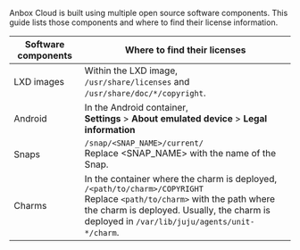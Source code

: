 Anbox Cloud is built using multiple open source software components. This guide lists those components and where to find their license information.

| Software components | Where to find their licenses |
|--|--|
| LXD images | Within the LXD image, <br/>`/usr/share/licenses` and `/usr/share/doc/*/copyright`. |
| Android | In the Android container, <br/> **Settings** > **About emulated device** > **Legal information** |
| Snaps | `/snap/<SNAP_NAME>/current/` </br>Replace <SNAP_NAME> with the name of the Snap.|
| Charms | In the container where the charm is deployed, `/<path/to/charm>/COPYRIGHT` <br/> Replace `<path/to/charm>` with the path where the charm is deployed. Usually, the charm is deployed in `/var/lib/juju/agents/unit-*/charm`. |
